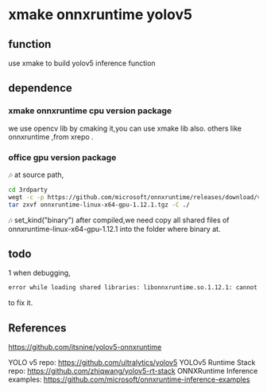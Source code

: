 # xmake onnxruntime  yolov5

## function
 
use xmake to build yolov5 inference function

## dependence
### xmake onnxruntime cpu version package
we use opencv lib by cmaking it,you can use xmake lib also.
others like onnxruntime ,from xrepo .
### office gpu version package
🎶
at source path,
```sh
cd 3rdparty
wegt -c -p https://github.com/microsoft/onnxruntime/releases/download/v1.12.1/onnxruntime-linux-x64-gpu-1.12.1.tgz
tar zxvf onnxruntime-linux-x64-gpu-1.12.1.tgz -C ./
```
🎶
    set_kind("binary")
after compiled,we need copy all shared files of onnxruntime-linux-x64-gpu-1.12.1 into the folder where  binary at.
## todo 
1 when debugging,
```sh
error while loading shared libraries: libonnxruntime.so.1.12.1: cannot open shared object file: No such file or directory
```
to fix it.

## References

https://github.com/itsnine/yolov5-onnxruntime

YOLO v5 repo: https://github.com/ultralytics/yolov5
YOLOv5 Runtime Stack repo: https://github.com/zhiqwang/yolov5-rt-stack
ONNXRuntime Inference examples: https://github.com/microsoft/onnxruntime-inference-examples
